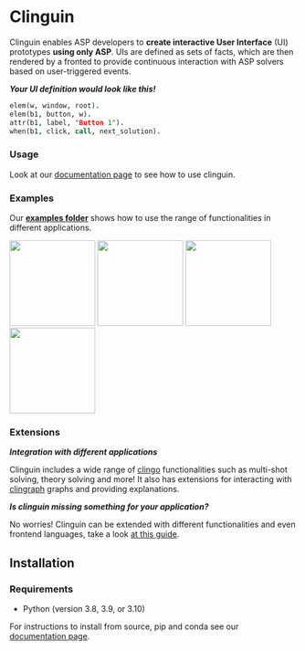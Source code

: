 # Clinguin

Clinguin enables ASP developers to **create interactive User Interface** (UI) prototypes **using only ASP**.
UIs are defined as sets of facts,  which are then rendered by a fronted to provide continuous interaction with ASP solvers based on user-triggered events.

***Your UI definition would look like this!***

```prolog
elem(w, window, root).
elem(b1, button, w).
attr(b1, label, "Button 1").
when(b1, click, call, next_solution).
```

### Usage

Look at our [documentation page](https://clinguin.readthedocs.io/en/latest/) to see how to use clinguin.

### Examples

Our **[examples folder](https://github.com/potassco/clinguin/tree/master/examples)** shows how to use the range of functionalities in different applications.

<img src="https://github.com/potassco/clinguin/blob/master/examples/angular/placement/out1.png?raw=true" height="150">
<img src="https://github.com/potassco/clinguin/blob/master/examples/angular/graph_coloring/out2.png?raw=true" height="150">
<img src="https://github.com/potassco/clinguin/blob/master/examples/angular/sudoku/out1.png?raw=true" height="150">
<img src="https://github.com/potassco/clinguin/blob/master/examples/angular/jobshop/out.png?raw=true" height="150">


### Extensions

***Integration with different applications***

Clinguin includes a wide range of [clingo](https://potassco.org/clingo/) functionalities such as multi-shot solving, theory solving and more! It also has extensions for interacting with [clingraph](https://clinguin.readthedocs.io/en/latest/clinguin/installation.html) graphs and providing explanations.


***Is clinguin missing something for your application?***

No worries! Clinguin can be extended with different functionalities and even frontend languages, take a look [at this guide](https://clinguin.readthedocs.io/en/latest/clinguin/backends).


## Installation

### Requirements

- Python (version 3.8, 3.9, or 3.10)

For instructions to install from source, pip and conda see our [documentation page](https://clinguin.readthedocs.io/en/latest/clinguin/installation.html).

